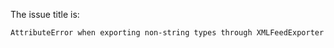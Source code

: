 The issue title is:

```text
AttributeError when exporting non-string types through XMLFeedExporter
```
